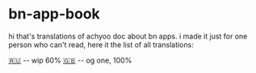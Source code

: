 # bn-app-book
hi that's translations of achyoo doc about bn apps.
i made it just for one person who can't read, here it the list of all translations:

[🇷🇺](https://github.com/Dopaminos/bn-app-book/blob/main/ru-bnapp.md) -- wip 60%
[🇬🇧](https://github.com/Dopaminos/bn-app-book/blob/main/en-bnapp.md) -- og one, 100%
